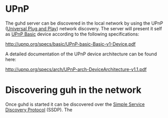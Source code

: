 # UPnP

The guhd server can be discovered in the local network by using the UPnP ([Universal Plug and Play](https://en.wikipedia.org/wiki/Universal_Plug_and_Play)) network discovery. The server will present it self as [UPnP Basic](http://upnp.org/specs/basic/basic1/) device according to the following specifications:

http://upnp.org/specs/basic/UPnP-basic-Basic-v1-Device.pdf

A detailed documentation of the UPnP device architecture can be found here: 

http://upnp.org/specs/arch/UPnP-arch-DeviceArchitecture-v1.1.pdf

# Discovering guh in the network

Once guhd is started it can be discovered over the [Simple Service Discovery Protocol](https://en.wikipedia.org/wiki/Simple_Service_Discovery_Protocol) (SSDP). The 





